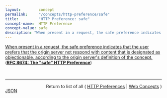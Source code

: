 ```yaml
---
layout:        concept
permalink:     "/concepts/http-preference/safe"
title:         "HTTP Preference: safe"
concept-name:  HTTP Preference
concept-value: safe
description: "When present in a request, the safe preference indicates that the user prefers that the origin server not respond with content that is designated as objectionable, according to the origin server's definition of the concept."
---
```


[When present in a request, the safe preference indicates that the user prefers that the origin server not respond with content that is designated as objectionable, according to the origin server's definition of the concept.](https://datatracker.ietf.org/doc/html/rfc8674#section-2 "Read documentation for HTTP Preference &#34;safe&#34;") (**[RFC 8674: The "safe" HTTP Preference](/specs/IETF/RFC/8674 "This specification defines a preference for HTTP requests that expresses a desire to avoid objectionable content, according to the definition of that term by the origin server. This specification does not define a precise semantic for &#34;safe&#34;. Rather, the term is interpreted by the server and within the scope of each web site that chooses to act upon this information. Support for this preference by clients and servers is optional.")**)

<br/>
<hr/>

<p style="float : left"><a href="./safe.json" title="JSON representing this particular Web Concept value">JSON</a></p>
<p style="text-align: right">Return to list of all ( <a href="../http-preference/">HTTP Preferences</a> | <a href="../">Web Concepts</a> )</p>
